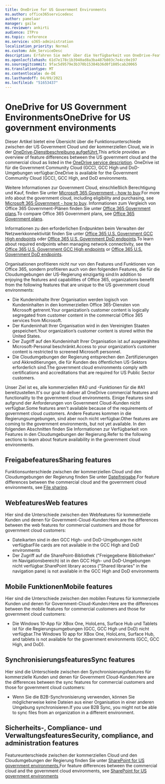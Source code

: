 ```yaml
---
title: OneDrive for US Government Environments
ms.author: office365servicedesc
author: pamelaar
manager: gailw
ms.reviewer: ankirti
audience: ITPro
ms.topic: reference
ms.service: o365-administration
localization_priority: Normal
ms.custom: Adm_ServiceDesc
description: Erfahren Sie mehr über die Verfügbarkeit von OneDrive-Features für Us Government Cloud-Kunden.
ms.openlocfilehash: 61d7e178c1b3940ad8a3ba487b803c7e4cc0e197
ms.sourcegitcommit: 9fac5d9579e3b370b15384b36d0f1805cab20065
ms.translationtype: MT
ms.contentlocale: de-DE
ms.lasthandoff: 04/09/2021
ms.locfileid: "51653437"
---
```

# <a name="onedrive-for-us-government-environments"></a><span data-ttu-id="87441-103">OneDrive for US Government Environments</span><span class="sxs-lookup"><span data-stu-id="87441-103">OneDrive for US government environments</span></span>

<span data-ttu-id="87441-104">Dieser Artikel bietet eine Übersicht über die Funktionsunterschiede zwischen der US Government Cloud und der kommerziellen Cloud, wie in der [OneDrive-Dienstbeschreibung aufgeführt.](../../onedrive-for-business-service-description.md)</span><span class="sxs-lookup"><span data-stu-id="87441-104">This article provides an overview of feature differences between the US government cloud and the commercial cloud as listed in the [OneDrive service description](../../onedrive-for-business-service-description.md).</span></span> <span data-ttu-id="87441-105">OneDrive ist für die Government Community Cloud (GCC), GCC High und DoD-Umgebungen verfügbar.</span><span class="sxs-lookup"><span data-stu-id="87441-105">OneDrive is available for the Government Community Cloud (GCC), GCC High, and DoD environments.</span></span> 

<span data-ttu-id="87441-106">Weitere Informationen zur Government Cloud, einschließlich Berechtigung und Kauf, finden Sie unter [Microsoft 365 Government - how to buy](./microsoft-365-government-how-to-buy.md).</span><span class="sxs-lookup"><span data-stu-id="87441-106">For more info about the government cloud, including eligibility and purchasing, see [Microsoft 365 Government - how to buy](./microsoft-365-government-how-to-buy.md).</span></span> <span data-ttu-id="87441-107">Informationen zum Vergleich von Office 365 Government-Plänen finden Sie unter [Office 365 Government plans](https://www.microsoft.com/microsoft-365/government/compare-office-365-government-plans?rtc=1#EligibilityRequirements).</span><span class="sxs-lookup"><span data-stu-id="87441-107">To compare Office 365 Government plans, see [Office 365 Government plans](https://www.microsoft.com/microsoft-365/government/compare-office-365-government-plans?rtc=1#EligibilityRequirements).</span></span>

<span data-ttu-id="87441-108">Informationen zu den erforderlichen Endpunkten beim Verwalten der Netzwerkkonnektivität finden Sie unter [Office 365 U.S. Government GCC High endpoints](/office365/enterprise/office-365-u-s-government-gcc-high-endpoints#sharepoint-online-and-onedrive-for-business) oder [Office 365 U.S. Government DoD endpoints](/office365/enterprise/office-365-u-s-government-dod-endpoints#sharepoint-online-and-onedrive-for-business).</span><span class="sxs-lookup"><span data-stu-id="87441-108">To learn about required endpoints when managing network connectivity, see the [Office 365 U.S. Government GCC High endpoints](/office365/enterprise/office-365-u-s-government-gcc-high-endpoints#sharepoint-online-and-onedrive-for-business) or [Office 365 U.S. Government DoD endpoints](/office365/enterprise/office-365-u-s-government-dod-endpoints#sharepoint-online-and-onedrive-for-business).</span></span>

<span data-ttu-id="87441-109">Organisationen profitieren nicht nur von den Features und Funktionen von Office 365, sondern profitieren auch von den folgenden Features, die für die Cloudumgebungen der US-Regierung einzigartig sind:</span><span class="sxs-lookup"><span data-stu-id="87441-109">In addition to enjoying the features and capabilities of Office 365, organizations benefit from the following features that are unique to the US government cloud environments:</span></span>

-   <span data-ttu-id="87441-110">Die Kundeninhalte Ihrer Organisation werden logisch von Kundeninhalten in den kommerziellen Office 365-Diensten von Microsoft getrennt.</span><span class="sxs-lookup"><span data-stu-id="87441-110">Your organization’s customer content is logically segregated from customer content in the commercial Office 365 services from Microsoft.</span></span>
-   <span data-ttu-id="87441-111">Der Kundeninhalt Ihrer Organisation wird in den Vereinigten Staaten gespeichert.</span><span class="sxs-lookup"><span data-stu-id="87441-111">Your organization’s customer content is stored within the United States.</span></span>
-   <span data-ttu-id="87441-112">Der Zugriff auf den Kundeninhalt Ihrer Organisation ist auf ausgewähltes Microsoft-Personal beschränkt.</span><span class="sxs-lookup"><span data-stu-id="87441-112">Access to your organization’s customer content is restricted to screened Microsoft personnel.</span></span>
-   <span data-ttu-id="87441-113">Die Cloudumgebungen der Regierung entsprechen den Zertifizierungen und Akkreditierungen, die für Kunden des öffentlichen US-Sektors erforderlich sind.</span><span class="sxs-lookup"><span data-stu-id="87441-113">The government cloud environments comply with certifications and accreditations that are required for US Public Sector customers.</span></span>

<span data-ttu-id="87441-114">Unser Ziel ist es, alle kommerziellen #A0 und -Funktionen für die #A1 bereitzustellen.</span><span class="sxs-lookup"><span data-stu-id="87441-114">It's our goal to deliver all OneDrive commercial features and functionality to the government cloud environments.</span></span> <span data-ttu-id="87441-115">Einige Features sind aufgrund der Anforderungen von Government Cloud-Kunden nicht verfügbar.</span><span class="sxs-lookup"><span data-stu-id="87441-115">Some features aren't available because of the requirements of government cloud customers.</span></span> <span data-ttu-id="87441-116">Andere Features kommen in die Regierungsumgebungen, sind aber noch nicht verfügbar.</span><span class="sxs-lookup"><span data-stu-id="87441-116">Other features are coming to the government environments, but not yet available.</span></span> <span data-ttu-id="87441-117">In den folgenden Abschnitten finden Sie Informationen zur Verfügbarkeit von Features in den Cloudumgebungen der Regierung.</span><span class="sxs-lookup"><span data-stu-id="87441-117">Refer to the following sections to learn about feature availability in the government cloud environments.</span></span>

## <a name="sharing-features"></a><span data-ttu-id="87441-118">Freigabefeatures</span><span class="sxs-lookup"><span data-stu-id="87441-118">Sharing features</span></span>

<span data-ttu-id="87441-119">Funktionsunterschiede zwischen der kommerziellen Cloud und den Cloudumgebungen der Regierung finden Sie unter [Dateifreigabe](./gcc-high-and-dod.md#file-sharing).</span><span class="sxs-lookup"><span data-stu-id="87441-119">For feature differences between the commercial cloud and the government cloud environments, see [File sharing](./gcc-high-and-dod.md#file-sharing).</span></span>

## <a name="web-features"></a><span data-ttu-id="87441-120">Webfeatures</span><span class="sxs-lookup"><span data-stu-id="87441-120">Web features</span></span>

<span data-ttu-id="87441-121">Hier sind die Unterschiede zwischen den Webfeatures für kommerzielle Kunden und denen für Government-Cloud-Kunden:</span><span class="sxs-lookup"><span data-stu-id="87441-121">Here are the differences between the web features for commercial customers and those for government cloud customers:</span></span>

- <span data-ttu-id="87441-122">Dateikarten sind in den GCC High- und DoD-Umgebungen nicht verfügbar</span><span class="sxs-lookup"><span data-stu-id="87441-122">File cards are not available in the GCC High and DoD environments</span></span>
- <span data-ttu-id="87441-123">Der Zugriff auf die SharePoint-Bibliothek ("Freigegebene Bibliotheken" im Navigationsbereich) ist in den GCC High- und DoD-Umgebungen nicht verfügbar.</span><span class="sxs-lookup"><span data-stu-id="87441-123">SharePoint library access ("Shared libraries" in the navigation pane) is not available in the GCC High and DoD environments</span></span>

## <a name="mobile-features"></a><span data-ttu-id="87441-124">Mobile Funktionen</span><span class="sxs-lookup"><span data-stu-id="87441-124">Mobile features</span></span>

<span data-ttu-id="87441-125">Hier sind die Unterschiede zwischen den mobilen Features für kommerzielle Kunden und denen für Government-Cloud-Kunden:</span><span class="sxs-lookup"><span data-stu-id="87441-125">Here are the differences between the mobile features for commercial customers and those for government cloud customers:</span></span>

- <span data-ttu-id="87441-126">Die Windows 10-App für XBox One, HoloLens, Surface Hub und Tablets ist für die Regierungsumgebungen (GCC, GCC High und DoD) nicht verfügbar.</span><span class="sxs-lookup"><span data-stu-id="87441-126">The Windows 10 app for XBox One, HoloLens, Surface Hub, and tablets is not available for the government environments (GCC, GCC High, and DoD).</span></span>

## <a name="sync-features"></a><span data-ttu-id="87441-127">Synchronisierungsfeatures</span><span class="sxs-lookup"><span data-stu-id="87441-127">Sync features</span></span>

<span data-ttu-id="87441-128">Hier sind die Unterschiede zwischen den Synchronisierungsfeatures für kommerzielle Kunden und denen für Government Cloud-Kunden:</span><span class="sxs-lookup"><span data-stu-id="87441-128">Here are the differences between the sync features for commercial customers and those for government cloud customers:</span></span>

- <span data-ttu-id="87441-129">Wenn Sie die B2B-Synchronisierung verwenden, können Sie möglicherweise keine Dateien aus einer Organisation in einer anderen Umgebung synchronisieren.</span><span class="sxs-lookup"><span data-stu-id="87441-129">If you use B2B Sync, you might not be able to sync files from an organization in a different environment.</span></span>

## <a name="security-compliance-and-administration-features"></a><span data-ttu-id="87441-130">Sicherheits-, Compliance- und Verwaltungsfeatures</span><span class="sxs-lookup"><span data-stu-id="87441-130">Security, compliance, and administration features</span></span>

<span data-ttu-id="87441-131">Featureunterschiede zwischen der kommerziellen Cloud und den Cloudumgebungen der Regierung finden Sie unter [SharePoint for US government environments.](sharepoint.md)</span><span class="sxs-lookup"><span data-stu-id="87441-131">For feature differences between the commercial cloud and the government cloud environments, see [SharePoint for US government environments](sharepoint.md)</span></span>